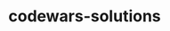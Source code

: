 # codewars-solutions
<!--
Awarded Score by Kata Rank
1 kyu task = 1097 scores
2 kyu task = 404 scores
3 kyu task = 149 scores
4 kyu task = 55 scores
5 kyu task = 21 scores
6 kyu task = 8 scores
7 kyu task = 3 scores
8 kyu task = 2 scores

Required Score to Rank Up
2 dan 97225
1 dan 35759
1 kyu 13147
2 kyu 4829
3 kyu 1768
4 kyu 643
5 kyu 229
6 kyu 76
7 kyu 20
8 kyu 0

* * *

3 kyu ------------------------------------------------

Battleship field validator
https://www.codewars.com/kata/52bb6539a4cf1b12d90005b7

Line Safari - Is that a line
https://www.codewars.com/kata/59c5d0b0a25c8c99ca000237

4 kyu ------------------------------------------------

Sum of Intervals
https://www.codewars.com/kata/52b7ed099cdc285c300001cd

Validate Sudoku with size `NxN`
https://www.codewars.com/kata/540afbe2dc9f615d5e000425

Explosive Sum
https://www.codewars.com/kata/52ec24228a515e620b0005ef

Product-Sum Numbers
https://www.codewars.com/kata/5b16bbd2c8c47ec58300016e

One Line Task: Snail Coordinate
https://www.codewars.com/kata/59074d68cc21024b4300006d

5 kyu ------------------------------------------------

Best travel
https://www.codewars.com/kata/55e7280b40e1c4a06d0000aa

Can you get the loop
https://www.codewars.com/kata/52a89c2ea8ddc5547a000863

Primes in numbers
https://www.codewars.com/kata/54d512e62a5e54c96200019e

-->




